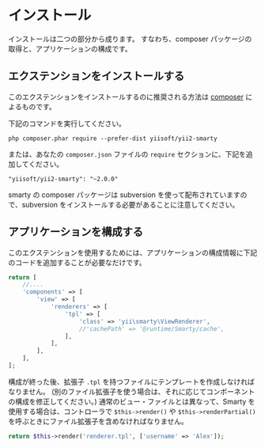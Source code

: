 インストール
============

インストールは二つの部分から成ります。
すなわち、composer パッケージの取得と、アプリケーションの構成です。 

## エクステンションをインストールする

このエクステンションをインストールするのに推奨される方法は [composer](http://getcomposer.org/download/) によるものです。

下記のコマンドを実行してください。

```
php composer.phar require --prefer-dist yiisoft/yii2-smarty
```

または、あなたの `composer.json` ファイルの `require` セクションに、下記を追加してください。

```
"yiisoft/yii2-smarty": "~2.0.0"
```

smarty の composer パッケージは subversion を使って配布されていますので、subversion をインストールする必要があることに注意してください。

## アプリケーションを構成する

このエクステンションを使用するためには、アプリケーションの構成情報に下記のコードを追加することが必要なだけです。

```php
return [
    //....
    'components' => [
        'view' => [
            'renderers' => [
                'tpl' => [
                    'class' => 'yii\smarty\ViewRenderer',
                    //'cachePath' => '@runtime/Smarty/cache',
                ],
            ],
        ],
    ],
];
```

構成が終った後、拡張子 `.tpl` を持つファイルにテンプレートを作成しなければなりません。
(別のファイル拡張子を使う場合は、それに応じてコンポーネントの構成を修正してください。)
通常のビュー・ファイルとは異なって、Smarty を使用する場合は、コントローラで `$this->render()` や `$this->renderPartial()` を呼ぶときにファイル拡張子を含めなければなりません。

```php
return $this->render('renderer.tpl', ['username' => 'Alex']);
```

